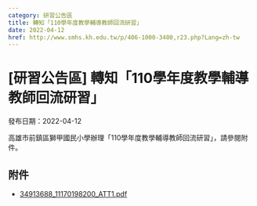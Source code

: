 ```yaml
---
category: 研習公告區
title: 轉知「110學年度教學輔導教師回流研習」
date: 2022-04-12
href: http://www.smhs.kh.edu.tw/p/406-1000-3400,r23.php?Lang=zh-tw
---
```


# [研習公告區] 轉知「110學年度教學輔導教師回流研習」

發布日期：2022-04-12

高雄市前鎮區獅甲國民小學辦理「110學年度教學輔導教師回流研習」，請參閱附件。

## 附件

- [34913688_11170198200_ATT1.pdf](https://www.smhs.kh.edu.tw/var/file/0/1000/attach/5/pta_3148_839010_54703.pdf)
